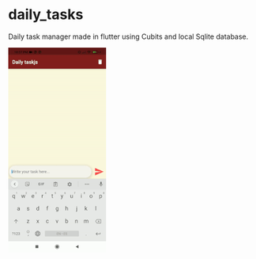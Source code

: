 # daily_tasks
 Daily task manager made in flutter using Cubits and local Sqlite database.

![](sh/addgsm.gif)

